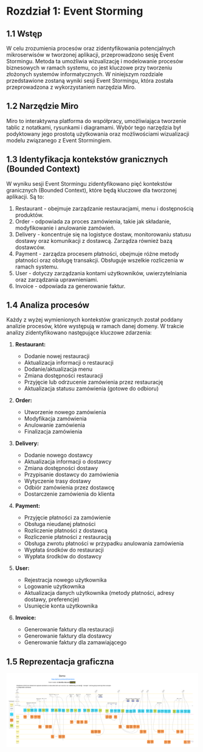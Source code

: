 # Rozdział 1:  Event Storming

## 1.1 Wstęp

W celu zrozumienia procesów oraz zidentyfikowania potencjalnych mikroserwisów w tworzonej aplikacji, przeprowadzono sesję Event Stormingu. Metoda ta umożliwia wizualizację i modelowanie procesów biznesowych w ramach systemu, co jest kluczowe przy tworzeniu złożonych systemów informatycznych. W niniejszym rozdziale przedstawione zostaną wyniki sesji Event Stormingu, która została przeprowadzona z wykorzystaniem narzędzia Miro.

## 1.2 Narzędzie Miro

Miro to interaktywna platforma do współpracy, umożliwiająca tworzenie tablic z notatkami, rysunkami i diagramami. Wybór tego narzędzia był podyktowany jego prostotą użytkowania oraz możliwościami wizualizacji modelu związanego z Event Stormingiem.

## 1.3 Identyfikacja kontekstów granicznych (Bounded Context)

W wyniku sesji Event Stormingu zidentyfikowano pięć kontekstów granicznych (Bounded Context), które będą kluczowe dla tworzonej aplikacji. Są to:

1. Restaurant - obejmuje zarządzanie restauracjami, menu i dostępnością produktów.
2. Order - odpowiada za proces zamówienia, takie jak składanie, modyfikowanie i anulowanie zamówień.
3. Delivery - koncentruje się na logistyce dostaw, monitorowaniu statusu dostawy oraz komunikacji z dostawcą. Zarządza również bazą dostawców.
4. Payment - zarządza procesem płatności, obejmuje różne metody płatności oraz obsługę transakcji. Obsługuje wszelkie rozliczenia w ramach systemu.
5. User - dotyczy zarządzania kontami użytkowników, uwierzytelniania oraz zarządzania uprawnieniami.
6. Invoice - odpowiada za generowanie faktur.

## 1.4 Analiza procesów

Każdy z wyżej wymienionych kontekstów granicznych został poddany analizie procesów, które występują w ramach danej domeny. W trakcie analizy zidentyfikowano następujące kluczowe zdarzenia:

1. **Restaurant:**
    - Dodanie nowej restauracji
    - Aktualizacja informacji o restauracji
    - Dodanie/aktualizacja menu
    - Zmiana dostępności restauracji
    - Przyjęcie lub odrzucenie zamówienia przez restaurację
    - Aktualizacja statusu zamówienia (gotowe do odbioru)

2. **Order:**
    - Utworzenie nowego zamówienia
    - Modyfikacja zamówienia
    - Anulowanie zamówienia
    - Finalizacja zamówienia

3. **Delivery:**
    - Dodanie nowego dostawcy
    - Aktualizacja informacji o dostawcy
    - Zmiana dostępności dostawy
    - Przypisanie dostawcy do zamówienia
    - Wytyczenie trasy dostawy
    - Odbiór zamówienia przez dostawcę
    - Dostarczenie zamówienia do klienta

4. **Payment:**
    - Przyjęcie płatności za zamówienie
    - Obsługa nieudanej płatności
    - Rozliczenie płatności z dostawcą
    - Rozliczenie płatności z restauracją
    - Obsługa zwrotu płatności w przypadku anulowania zamówienia
    - Wypłata środków do restauracji
    - Wypłata środków do dostawcy

5. **User:**
    - Rejestracja nowego użytkownika
    - Logowanie użytkownika
    - Aktualizacja danych użytkownika (metody płatności, adresy dostawy, preferencje)
    - Usunięcie konta użytkownika

6. **Invoice:**
    - Generowanie faktury dla restauracji
    - Generowanie faktury dla dostawcy
    - Generowanie faktury dla zamawiającego

## 1.5 Reprezentacja graficzna

![Event Storming](event_storming.png)
